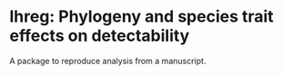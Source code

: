 # lhreg: Phylogeny and species trait effects on detectability

A package to reproduce analysis from a manuscript.
